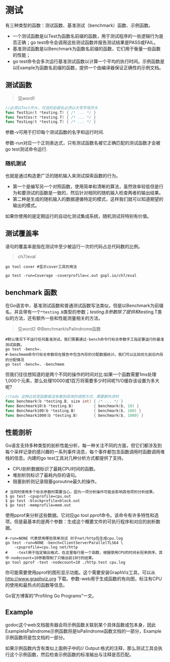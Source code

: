 # 测试
有三种类型的函数：测试函数、基准测试（benchmark）函数、示例函数。
- 一个测试函数是以Test为函数名前缀的函数，用于测试程序的一些逻辑行为是否正确；go test命令会调用这些测试函数并报告测试结果是PASS或FAIL。
- 基准测试函数是以Benchmark为函数名前缀的函数，它们用于衡量一些函数的性能；
- go test命令会多次运行基准测试函数以计算一个平均的执行时间。示例函数是以Example为函数名前缀的函数，提供一个由编译器保证正确性的示例文档。

## 测试函数
> 见word1
```go
//必须以Test开头，可选的后缀名必须以大写字母开头
func TestSin(t *testing.T) { /* ... */ }
func TestCos(t *testing.T) { /* ... */ }
func TestLog(t *testing.T) { /* ... */ }

```
参数-v可用于打印每个测试函数的名字和运行时间.

参数-run对应一个正则表达式，只有测试函数名被它正确匹配的测试函数才会被go test测试命令运行.

### 随机测试
也就是通过构造更广泛的随机输入来测试探索函数的行为。
- 第一个是编写另一个对照函数，使用简单和清晰的算法，虽然效率较低但是行为和要测试的函数是一致的，然后针对相同的随机输入检查两者的输出结果。
- 第二种是生成的随机输入的数据遵循特定的模式，这样我们就可以知道期望的输出的模式。

如果你使用的是定期运行的自动化测试集成系统，随机测试将特别有价值。

## 测试覆盖率

语句的覆盖率是指在测试中至少被运行一次的代码占总代码数的比例。
> ch7/eval
```shell
go tool cover #显示cover工具的用法

go test -run=Coverage -coverprofile=c.out gopl.io/ch7/eval
```
## benchmark 函数
在Go语言中，基准测试函数和普通测试函数写法类似，但是以Benchmark为前缀名，并且带有一个`*testing.B`类型的参数；*testing.B参数除了提供和*testing.T类似的方法，还有额外一些和性能测量相关的方法。
> 见word2 中BenchmarkIsPalindrome函数
```shell
#默认情况下不运行任何基准测试。我们需要通过-bench命令行标志参数手工指定要运行的基准测试函数。
go test -bench=.
#-benchmem命令行标志参数将在报告中包含内存的分配数据统计。我们可以比较优化前后内存的分配情况
go test -bench=. -benchmem
```

但我们往往想知道的是两个不同的操作的时间对比:如果一个函数需要1ms处理1,000个元素，那么处理10000或1百万将需要多少时间呢?I/O缓存该设置为多大呢?
```go
//todo 这种比较型函数我没有看到具体的调用方式，需要额外资料
func benchmark(b *testing.B, size int) { /* ... */ }
func Benchmark10(b *testing.B)         { benchmark(b, 10) }
func Benchmark100(b *testing.B)        { benchmark(b, 100) }
func Benchmark1000(b *testing.B)       { benchmark(b, 1000) }

```

## 性能剖析
Go语言支持多种类型的剖析性能分析，每一种关注不同的方面，但它们都涉及到每个采样记录的感兴趣的一系列事件消息，每个事件都包含函数调用时函数调用堆栈的信息。内建的go test工具对几种分析方式都提供了支持。

* CPU剖析数据标识了最耗CPU时间的函数。
* 堆剖析则标识了最耗内存的语句。
* 阻塞剖析则记录阻塞goroutine最久的操作。

```shell
# 当同时使用多个标志参数时需要当心，因为一项分析操作可能会影响其他项的分析结果。
$ go test -cpuprofile=cpu.out
$ go test -blockprofile=block.out
$ go test -memprofile=mem.out
```
使用pprof来分析这些数据。它对应go tool pprof命令。该命令有许多特性和选项，但是最基本的是两个参数：生成这个概要文件的可执行程序和对应的剖析数据。
```shell
#-run=NONE 代表禁用哪些简单测试 对于net/http包生成cpu.log
go test -run=NONE -bench=ClientServerParallelTLS64 \
    -cpuprofile=cpu.log net/http
#    -text用于指定输出格式，在这里每行是一个函数，根据使用CPU的时间长短来排序。其中-nodecount=10参数限制了只输出前10行的结果。
go tool pprof -text -nodecount=10 ./http.test cpu.log
```
你可能需要使用pprof的图形显示功能。这个需要安装GraphViz工具，可以从 http://www.graphviz.org 下载。参数-web用于生成函数的有向图，标注有CPU的使用和最热点的函数等信息。

Go官方博客的“Profiling Go Programs”一文。


## Example
godoc这个web文档服务器会将示例函数关联到某个具体函数或包本身，因此ExampleIsPalindrome示例函数将是IsPalindrome函数文档的一部分，Example示例函数将是包文档的一部分。

如果示例函数内含有类似上面例子中的// Output:格式的注释，那么测试工具会执行这个示例函数，然后检查示例函数的标准输出与注释是否匹配。